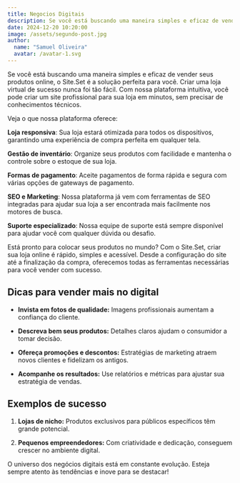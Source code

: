 ```yaml
---
title: Negocios Digitais
description: Se você está buscando uma maneira simples e eficaz de vender seus produtos online, o Site.Set é a solução perfeita para você. Criar uma loja virtual de sucesso nunca foi tão fácil. Com nossa plataforma intuitiva, você pode criar um site profissional para sua loja em minutos, sem precisar de conhecimentos técnicos.
date: 2024-12-20 10:20:00
image: /assets/segundo-post.jpg
author:
  name: "Samuel Oliveira"
  avatar: /avatar-1.svg
---
```


Se você está buscando uma maneira simples e eficaz de vender seus produtos online, o Site.Set é a solução perfeita para você. Criar uma loja virtual de sucesso nunca foi tão fácil. Com nossa plataforma intuitiva, você pode criar um site profissional para sua loja em minutos, sem precisar de conhecimentos técnicos.

Veja o que nossa plataforma oferece:

**Loja responsiva**: Sua loja estará otimizada para todos os dispositivos, garantindo uma experiência de compra perfeita em qualquer tela.

**Gestão de inventário**: Organize seus produtos com facilidade e mantenha o controle sobre o estoque de sua loja.

**Formas de pagamento**: Aceite pagamentos de forma rápida e segura com várias opções de gateways de pagamento.

**SEO e Marketing**: Nossa plataforma já vem com ferramentas de SEO integradas para ajudar sua loja a ser encontrada mais facilmente nos motores de busca.

**Suporte especializado**: Nossa equipe de suporte está sempre disponível para ajudar você com qualquer dúvida ou desafio.

Está pronto para colocar seus produtos no mundo? Com o Site.Set, criar sua loja online é rápido, simples e acessível. Desde a configuração do site até a finalização da compra, oferecemos todas as ferramentas necessárias para você vender com sucesso.

## Dicas para vender mais no digital

- **Invista em fotos de qualidade:** Imagens profissionais aumentam a confiança do cliente.

- **Descreva bem seus produtos:** Detalhes claros ajudam o consumidor a tomar decisão.

- **Ofereça promoções e descontos:** Estratégias de marketing atraem novos clientes e fidelizam os antigos.

- **Acompanhe os resultados:** Use relatórios e métricas para ajustar sua estratégia de vendas.

## Exemplos de sucesso

1. **Lojas de nicho:** Produtos exclusivos para públicos específicos têm grande potencial.

2. **Pequenos empreendedores:** Com criatividade e dedicação, conseguem crescer no ambiente digital.

O universo dos negócios digitais está em constante evolução. Esteja sempre atento às tendências e inove para se destacar!
